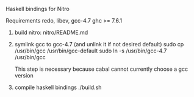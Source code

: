 Haskell bindings for Nitro

Requirements
   redo, libev, gcc-4.7
   ghc >= 7.6.1

1. build nitro: nitro/README.md

2. symlink gcc to gcc-4.7 (and unlink it if not desired default)
     sudo cp /usr/bin/gcc /usr/bin/gcc-default
     sudo ln -s /usr/bin/gcc-4.7 /usr/bin/gcc

   This step is necessary because cabal cannot currently choose a gcc version

3. compile haskell bindings
./build.sh
